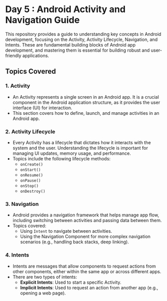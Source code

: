 # Day 5 : Android Activity and Navigation Guide

This repository provides a guide to understanding key concepts in Android development, focusing on the Activity, Activity Lifecycle, Navigation, and Intents. These are fundamental building blocks of Android app development, and mastering them is essential for building robust and user-friendly applications.

## Topics Covered

### 1. **Activity**
   - An Activity represents a single screen in an Android app. It is a crucial component in the Android application structure, as it provides the user interface (UI) for interaction.
   - This section covers how to define, launch, and manage activities in an Android app.

### 2. **Activity Lifecycle**
   - Every Activity has a lifecycle that dictates how it interacts with the system and the user. Understanding the lifecycle is important for managing UI updates, memory usage, and performance.
   - Topics include the following lifecycle methods:
     - `onCreate()`
     - `onStart()`
     - `onResume()`
     - `onPause()`
     - `onStop()`
     - `onDestroy()`

### 3. **Navigation**
   - Android provides a navigation framework that helps manage app flow, including switching between activities and passing data between them.
   - Topics covered:
     - Using `Intent` to navigate between activities.
     - Using the Navigation Component for more complex navigation scenarios (e.g., handling back stacks, deep linking).

### 4. **Intents**
   - Intents are messages that allow components to request actions from other components, either within the same app or across different apps.
   - There are two types of intents:
     - **Explicit Intents**: Used to start a specific Activity.
     - **Implicit Intents**: Used to request an action from another app (e.g., opening a web page).

